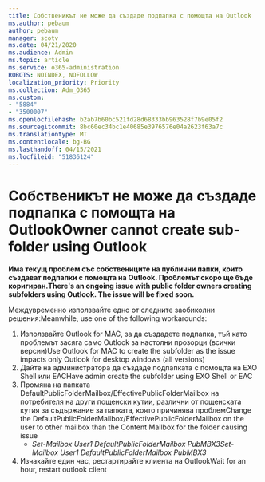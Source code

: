 ```yaml
---
title: Собственикът не може да създаде подпапка с помощта на Outlook
ms.author: pebaum
author: pebaum
manager: scotv
ms.date: 04/21/2020
ms.audience: Admin
ms.topic: article
ms.service: o365-administration
ROBOTS: NOINDEX, NOFOLLOW
localization_priority: Priority
ms.collection: Adm_O365
ms.custom:
- "5884"
- "3500007"
ms.openlocfilehash: b2ab7b60bc521fd28d68333bb963528f7b9e05f2
ms.sourcegitcommit: 8bc60ec34bc1e40685e3976576e04a2623f63a7c
ms.translationtype: MT
ms.contentlocale: bg-BG
ms.lasthandoff: 04/15/2021
ms.locfileid: "51836124"
---
```

# <a name="owner-cannot-create-sub-folder-using-outlook"></a><span data-ttu-id="abeeb-102">Собственикът не може да създаде подпапка с помощта на Outlook</span><span class="sxs-lookup"><span data-stu-id="abeeb-102">Owner cannot create sub-folder using Outlook</span></span>

<span data-ttu-id="abeeb-103">**Има текущ проблем със собствениците на публични папки, които създават подпапки с помощта на Outlook. Проблемът скоро ще бъде коригиран.**</span><span class="sxs-lookup"><span data-stu-id="abeeb-103">**There's an ongoing issue with public folder owners creating subfolders using Outlook. The issue will be fixed soon.**</span></span>

<span data-ttu-id="abeeb-104">Междувременно използвайте едно от следните заобиколни решения:</span><span class="sxs-lookup"><span data-stu-id="abeeb-104">Meanwhile, use one of the following workarounds:</span></span>

1. <span data-ttu-id="abeeb-105">Използвайте Outlook for MAC, за да създадете подпапка, тъй като проблемът засяга само Outlook за настолни прозорци (всички версии)</span><span class="sxs-lookup"><span data-stu-id="abeeb-105">Use Outlook for MAC to create the subfolder as the issue impacts only Outlook for desktop windows (all versions)</span></span>
2. <span data-ttu-id="abeeb-106">Дайте на администратора да създаде подпапката с помощта на EXO Shell или EAC</span><span class="sxs-lookup"><span data-stu-id="abeeb-106">Have admin create the subfolder using EXO Shell or EAC</span></span>
3. <span data-ttu-id="abeeb-107">Промяна на папката DefaultPublicFolderMailbox/EffectivePublicFolderMailbox на потребителя на други пощенски кутии, различни от пощенската кутия за съдържание за папката, която причинява проблем</span><span class="sxs-lookup"><span data-stu-id="abeeb-107">Change the DefaultPublicFolderMailbox/EffectivePublicFolderMailbox on the user to other mailbox than the Content Mailbox for the folder causing issue</span></span>  
    - <span data-ttu-id="abeeb-108">*Set-Mailbox User1 DefaultPublicFolderMailbox PubMBX3*</span><span class="sxs-lookup"><span data-stu-id="abeeb-108">*Set-Mailbox User1 DefaultPublicFolderMailbox PubMBX3*</span></span>
4. <span data-ttu-id="abeeb-109">Изчакайте един час, рестартирайте клиента на Outlook</span><span class="sxs-lookup"><span data-stu-id="abeeb-109">Wait for an hour, restart outlook client</span></span>